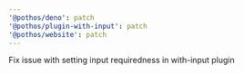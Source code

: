 ```yaml
---
'@pothos/deno': patch
'@pothos/plugin-with-input': patch
'@pothos/website': patch
---
```


Fix issue with setting input requiredness in with-input plugin
